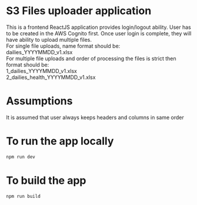 # S3 Files uploader application
This is a frontend ReactJS application provides login/logout ability.
User has to be created in the AWS Cognito first.
Once user login is complete, they will have ability to upload multiple files.<br/>
For single file uploads, name format should be:<br/>
dailies_YYYYMMDD_v1.xlsx<br/>
For multiple file uploads and order of processing the files is strict then format should be:<br/>
1_dailies_YYYYMMDD_v1.xlsx<br/>
2_dailies_health_YYYYMMDD_v1.xlsx<br/>

# Assumptions
It is assumed that user always keeps headers and columns in same order

# To run the app locally

```bash
npm run dev
```

# To build the app
```bash
npm run build
```